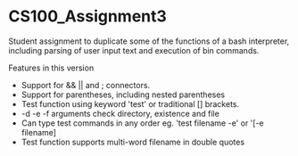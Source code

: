 # CS100_Assignment3

Student assignment to duplicate some of the functions of a bash interpreter, including parsing of user input text and execution of bin commands.

Features in this version
* Support for && || and ; connectors.
* Support for parentheses, including nested parentheses
* Test function using keyword 'test' or traditional [] brackets.
* -d -e -f arguments check directory, existence and file
* Can type test commands in any order eg. 'test filename -e' or '[-e filename]
* Test function supports multi-word filename in double quotes
